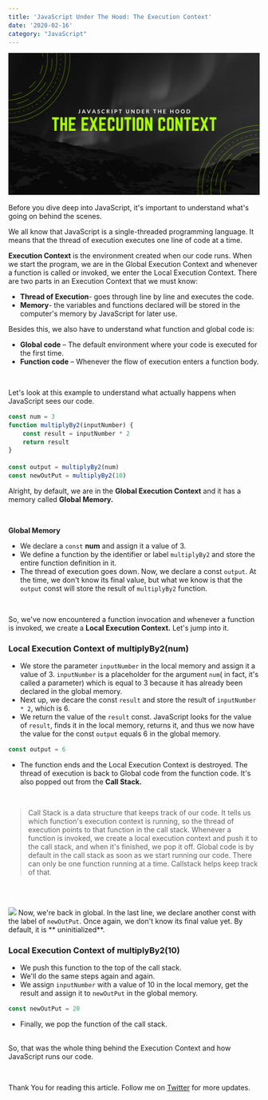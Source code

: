 ```yaml
---
title: 'JavaScript Under The Hood: The Execution Context'
date: '2020-02-16'
category: "JavaScript"
---
```


![](./the_execution_context.png)


Before you dive deep into JavaScript, it's important to understand what's going on behind the scenes. 

We all know that JavaScript is a single-threaded programming language. It means that the thread of execution executes one line of code at a time.

**Execution Context** is the environment created when our code runs. When we start the program, we are in the Global Execution Context and whenever a function is called or invoked, we enter the Local Execution Context. There are two parts in an Execution Context that we must know:

* **Thread of Execution**- goes through line by line and executes the code.
* **Memory**- the variables and functions declared will be stored in the computer's memory by JavaScript for later use.

Besides this, we also have to understand what function and global code is:

* **Global code** – The default environment where your code is executed for the first time.
* **Function code** – Whenever the flow of execution enters a function body.

<br>

Let's look at this example to understand what actually happens when JavaScript sees our code.


```js
const num = 3
function multiplyBy2(inputNumber) {
    const result = inputNumber * 2
    return result
}

const output = multiplyBy2(num)
const newOutPut = multiplyBy2(10)
```

Alright, by default, we are in the **Global Execution Context** and it has a memory called **Global Memory.**

<br>

**Global Memory**
* We declare a ```const``` **num** and assign it a value of 3. 
* We define a function by the identifier or label ```multiplyBy2``` and store the entire function definition in it.
* The thread of execution goes down. Now, we declare a const ```output```. At the time, we don't know its final value, but what we know is that the ```output``` const will store the result of ```multiplyBy2``` function.

<br>

So, we've now encountered a function invocation and whenever a function is invoked, we create a **Local Execution Context.** Let's jump into it. 

### Local Execution Context of **multiplyBy2(num)**
* We store the parameter ```inputNumber``` in the local memory and assign it a value of 3. ```inputNumber``` is a placeholder for the argument ```num```(  in fact, it's called a parameter) which is equal to 3 because it has already been declared in the global memory.
* Next up, we decare the const ```result``` and store the result of ```inputNumber * 2```,  which is 6. 
* We return the value of the ```result``` const. JavaScript looks for the value of ```result```, finds it in the local memory, returns it, and thus we now have the value for the const ```output``` equals 6 in the global memory.

 ```js
const output = 6
  ```

* The function ends and the Local Execution Context is destroyed. The thread of execution is back to Global code from the function code. It's also popped out from the **Call Stack.**

<br>

> Call Stack is a data structure that keeps track of our code. It tells us which function's execution context is running, so the thread of execution points to that function in the call stack. Whenever a function is invoked, we create a local execution context and push it to the call stack, and when it's finished, we pop it off. Global code is by default in the call stack as soon as we start running our code. There can only be one function running at a time. Callstack helps keep track of that.
<br>

<br>

![](https://miro.medium.com/max/638/1*CCHexfHNCNo-f8aw3rbRew.jpeg)
Now, we're back in global. In the last line, we declare another const with the label of ```newOutPut```. Once again, we don't know its final value yet. By default, it is ** uninitialized**.

### Local Execution Context of **multiplyBy2(10)**

* We push this function to the top of the call stack.
* We'll do the same steps again and again. 
* We assign ```inputNumber``` with a value of 10 in the local memory, get the result and assign it to  ```newOutPut``` in the global memory.
```js
const newOutPut = 20
```
* Finally, we pop the function of the call stack.
<br><br>

So, that was the whole thing behind the Execution Context and how JavaScript runs our code. 

<br>

Thank You for reading this article. Follow me on [Twitter](https://twitter.com/_himalayan_) for more updates.











